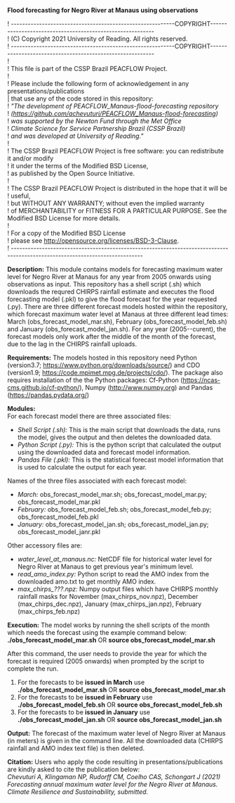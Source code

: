 **Flood forecasting for Negro River at Manaus using observations**

! ----------------------------------------------------------COPYRIGHT----------------------------------------------------------\
! (C) Copyright 2021 University of Reading. All rights reserved.\
! ----------------------------------------------------------COPYRIGHT----------------------------------------------------------\
!\
! This file is part of the CSSP Brazil PEACFLOW Project. \
!\
! Please include the following form of acknowledgement in any presentations/publications\
| that use any of the code stored in this repository:\
! *"The development of PEACFLOW_Manaus-flood-forecasting repository*\
! *(https://github.com/achevuturi/PEACFLOW_Manaus-flood-forecasting)* \
! *was supported by the Newton Fund through the Met Office*\
! *Climate Science for Service Partnership Brazil (CSSP Brazil)*\
! *and was developed at University of Reading."*\
!\
! The CSSP Brazil PEACFLOW Project is free software: you can redistribute it and/or modify\
! it under the terms of the Modified BSD License,\
! as published by the Open Source Initiative.\
!\
! The CSSP Brazil PEACFLOW Project is distributed in the hope that it will be ! useful,\
! but WITHOUT ANY WARRANTY; without even the implied warranty\
! of MERCHANTABILITY or FITNESS FOR A PARTICULAR PURPOSE. See the Modified BSD License for more details.\
!\
! For a copy of the Modified BSD License \
! please see <http://opensource.org/licenses/BSD-3-Clause>.\
! -----------------------------------------------------------------------------------------------------------------------------

**Description:**
This module contains models for forecasting maximum water level for Negro River at Manaus for any year from 2005 onwards using observations as input. This repository has a shell script (.sh) which downloads the requred CHIRPS rainfall estimate and executes the flood forecasting model (.pkl) to give the flood forecast for the year requested (.py). There are three different forecast models hosted within the repository, which forecast maximum water level at Manaus at three different lead times: March (obs_forecast_model_mar.sh), February (obs_forecast_model_feb.sh) and January (obs_forecast_model_jan.sh). For any year (2005--curent), the forecast models only work after the middle of the month of the forecast, due to the lag in the CHIRPS rainfall uploads.

**Requirements:**
The models hosted in this repository need Python (version3.7; https://www.python.org/downloads/source/) and CDO (version1.9; https://code.mpimet.mpg.de/projects/cdo/). The package also requires installation of the the Python packages: Cf-Python (https://ncas-cms.github.io/cf-python/), Numpy (http://www.numpy.org) and Pandas (https://pandas.pydata.org/)

**Modules:** \
For each forecast model there are three associated files:
- *Shell Script (.sh):* This is the main script that downloads the data, runs the model, gives the output and then deletes the downloaded data.
- *Python Script (.py):* This is the python script that calculated the output using the downloaded data and forecast model information. 
- *Pandas File (.pkl):* This is the statistical forecast model information that is used to calculate the output for each year. 

Names of the three files associated with each forecast model:
- *March:* obs_forecast_model_mar.sh; obs_forecast_model_mar.py; obs_forecast_model_mar.pkl
- *February:* obs_forecast_model_feb.sh; obs_forecast_model_feb.py; obs_forecast_model_feb.pkl
- *January:* obs_forecast_model_jan.sh; obs_forecast_model_jan.py; obs_forecast_model_janr.pkl

Other accessory files are:
- *water_level_at_manaus.nc:* NetCDF file for historical water level for Negro River at Manaus to get previous year's minimum level.
- *read_amo_index.py:* Python script to read the AMO index from the downloaded amo.txt to get monthly AMO index. 
- *max_chirps_???.npz:* Numpy output files which have CHIRPS monthly rainfall masks for November (max_chirps_nov.npz), December (max_chirps_dec.npz), January (max_chirps_jan.npz), February (max_chirps_feb.npz)

**Execution:**
The model works by running the shell scripts of the month which needs the forecast using the example command below: 
**./obs_forecast_model_mar.sh** OR **source obs_forecast_model_mar.sh**

After this command, the user needs to provide the year for which the forecast is required (2005 onwards) when prompted by the script to complete the run. 
1. For the forecasts to be **issued in March** use **./obs_forecast_model_mar.sh** OR **source obs_forecast_model_mar.sh** 
2. For the forecasts to be **issued in February** use **./obs_forecast_model_feb.sh** OR **source obs_forecast_model_feb.sh** 
3. For the forecasts to be **issued in January** use **./obs_forecast_model_jan.sh** OR **source obs_forecast_model_jan.sh** 

**Output:**
The forecast of the maximum water level of Negro River at Manaus (in meters) is given in the command line. All the downloaded data (CHIRPS rainfall and AMO index text file) is then deleted.

**Citation:**
Users who apply the code resulting in presentations/publications are kindly asked to cite the publication below:\
*Chevuturi A, Klingaman NP, Rudorff CM, Coelho CAS, Schongart J (2021) Forecasting annual maximum water level for the Negro River at Manaus. Climate Resilience and Sustainability, submitted.*
